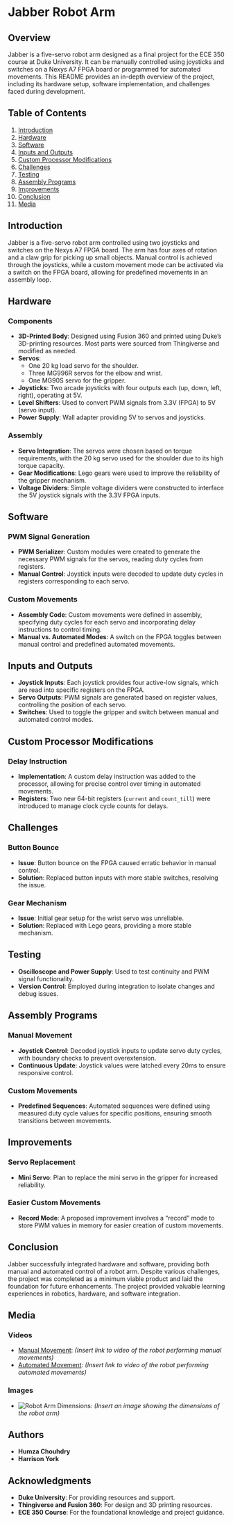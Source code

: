 # Jabber Robot Arm

## Overview

Jabber is a five-servo robot arm designed as a final project for the ECE 350 course at Duke University. It can be manually controlled using joysticks and switches on a Nexys A7 FPGA board or programmed for automated movements. This README provides an in-depth overview of the project, including its hardware setup, software implementation, and challenges faced during development.

## Table of Contents
1. [Introduction](#introduction)
2. [Hardware](#hardware)
3. [Software](#software)
4. [Inputs and Outputs](#inputs-and-outputs)
5. [Custom Processor Modifications](#custom-processor-modifications)
6. [Challenges](#challenges)
7. [Testing](#testing)
8. [Assembly Programs](#assembly-programs)
9. [Improvements](#improvements)
10. [Conclusion](#conclusion)
11. [Media](#media)

## Introduction
Jabber is a five-servo robot arm controlled using two joysticks and switches on the Nexys A7 FPGA board. The arm has four axes of rotation and a claw grip for picking up small objects. Manual control is achieved through the joysticks, while a custom movement mode can be activated via a switch on the FPGA board, allowing for predefined movements in an assembly loop.

## Hardware
### Components
- **3D-Printed Body**: Designed using Fusion 360 and printed using Duke’s 3D-printing resources. Most parts were sourced from Thingiverse and modified as needed.
- **Servos**: 
  - One 20 kg load servo for the shoulder.
  - Three MG996R servos for the elbow and wrist.
  - One MG90S servo for the gripper.
- **Joysticks**: Two arcade joysticks with four outputs each (up, down, left, right), operating at 5V.
- **Level Shifters**: Used to convert PWM signals from 3.3V (FPGA) to 5V (servo input).
- **Power Supply**: Wall adapter providing 5V to servos and joysticks.

### Assembly
- **Servo Integration**: The servos were chosen based on torque requirements, with the 20 kg servo used for the shoulder due to its high torque capacity.
- **Gear Modifications**: Lego gears were used to improve the reliability of the gripper mechanism.
- **Voltage Dividers**: Simple voltage dividers were constructed to interface the 5V joystick signals with the 3.3V FPGA inputs.

## Software
### PWM Signal Generation
- **PWM Serializer**: Custom modules were created to generate the necessary PWM signals for the servos, reading duty cycles from registers.
- **Manual Control**: Joystick inputs were decoded to update duty cycles in registers corresponding to each servo.

### Custom Movements
- **Assembly Code**: Custom movements were defined in assembly, specifying duty cycles for each servo and incorporating delay instructions to control timing.
- **Manual vs. Automated Modes**: A switch on the FPGA toggles between manual control and predefined automated movements.

## Inputs and Outputs
- **Joystick Inputs**: Each joystick provides four active-low signals, which are read into specific registers on the FPGA.
- **Servo Outputs**: PWM signals are generated based on register values, controlling the position of each servo.
- **Switches**: Used to toggle the gripper and switch between manual and automated control modes.

## Custom Processor Modifications
### Delay Instruction
- **Implementation**: A custom delay instruction was added to the processor, allowing for precise control over timing in automated movements.
- **Registers**: Two new 64-bit registers (`current` and `count_till`) were introduced to manage clock cycle counts for delays.

## Challenges
### Button Bounce
- **Issue**: Button bounce on the FPGA caused erratic behavior in manual control.
- **Solution**: Replaced button inputs with more stable switches, resolving the issue.

### Gear Mechanism
- **Issue**: Initial gear setup for the wrist servo was unreliable.
- **Solution**: Replaced with Lego gears, providing a more stable mechanism.

## Testing
- **Oscilloscope and Power Supply**: Used to test continuity and PWM signal functionality.
- **Version Control**: Employed during integration to isolate changes and debug issues.

## Assembly Programs
### Manual Movement
- **Joystick Control**: Decoded joystick inputs to update servo duty cycles, with boundary checks to prevent overextension.
- **Continuous Update**: Joystick values were latched every 20ms to ensure responsive control.

### Custom Movements
- **Predefined Sequences**: Automated sequences were defined using measured duty cycle values for specific positions, ensuring smooth transitions between movements.

## Improvements
### Servo Replacement
- **Mini Servo**: Plan to replace the mini servo in the gripper for increased reliability.
### Easier Custom Movements
- **Record Mode**: A proposed improvement involves a “record” mode to store PWM values in memory for easier creation of custom movements.

## Conclusion
Jabber successfully integrated hardware and software, providing both manual and automated control of a robot arm. Despite various challenges, the project was completed as a minimum viable product and laid the foundation for future enhancements. The project provided valuable learning experiences in robotics, hardware, and software integration.

## Media
### Videos
- [Manual Movement](#): *(Insert link to video of the robot performing manual movements)*
- [Automated Movement](#): *(Insert link to video of the robot performing automated movements)*

### Images
- ![Robot Arm Dimensions](path/to/dimensions-image.jpg): *(Insert an image showing the dimensions of the robot arm)*

## Authors
- **Humza Chouhdry**
- **Harrison York**

## Acknowledgments
- **Duke University**: For providing resources and support.
- **Thingiverse and Fusion 360**: For design and 3D printing resources.
- **ECE 350 Course**: For the foundational knowledge and project guidance.
